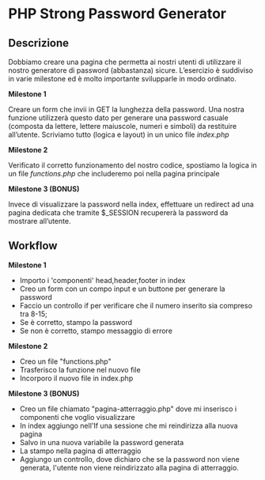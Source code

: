 PHP Strong Password Generator
===

## Descrizione
Dobbiamo creare una pagina che permetta ai nostri utenti di utilizzare il nostro generatore di password (abbastanza) sicure.
L’esercizio è suddiviso in varie milestone ed è molto importante svilupparle in modo ordinato.

**Milestone 1**

Creare un form che invii in GET la lunghezza della password. Una nostra funzione utilizzerà questo dato per generare una password casuale (composta da lettere, lettere maiuscole, numeri e simboli) da restituire all’utente.
Scriviamo tutto (logica e layout) in un unico file *index.php*

**Milestone 2**

Verificato il corretto funzionamento del nostro codice, spostiamo la logica in un file *functions.php* che includeremo poi nella pagina principale

**Milestone 3 (BONUS)**

Invece di visualizzare la password nella index, effettuare un redirect ad una pagina dedicata che tramite $_SESSION recupererà la password da mostrare all’utente.

## Workflow

**Milestone 1**

- Importo i 'componenti' head,header,footer in index
- Creo un form con un compo input e un buttone per generare la password
- Faccio un controllo if per verificare che il numero inserito sia compreso tra 8-15;
- Se è corretto, stampo la password
- Se non è corretto, stampo messaggio di errore 

**Milestone 2**

- Creo un file "functions.php"
- Trasferisco la funzione nel nuovo file
- Incorporo il nuovo file in index.php

**Milestone 3 (BONUS)**

- Creo un file chiamato "pagina-atterraggio.php" dove mi inserisco i componenti che voglio visualizzare
- In index aggiungo nell'If una sessione che mi reindirizza alla nuova pagina
- Salvo in una nuova variabile la password generata
- La stampo nella pagina di atterraggio
- Aggiungo un controllo, dove dichiaro che se la password non viene generata, l'utente non viene reindirizzato alla pagina di atterraggio.





